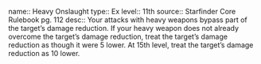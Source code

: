 name:: Heavy Onslaught 
type:: Ex
level:: 11th 
source:: Starfinder Core Rulebook pg. 112
desc:: Your attacks with heavy weapons bypass part of the target’s damage reduction. If your heavy weapon does not already overcome the target’s damage reduction, treat the target’s damage reduction as though it were 5 lower. At 15th level, treat the target’s damage reduction as 10 lower.

